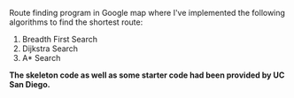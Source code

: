 Route finding program in Google map where I've implemented the following algorithms to find the shortest route:
1. Breadth First Search
1. Dijkstra Search
1. A* Search

 __The skeleton code as well as some starter code had been provided by UC San Diego.__
